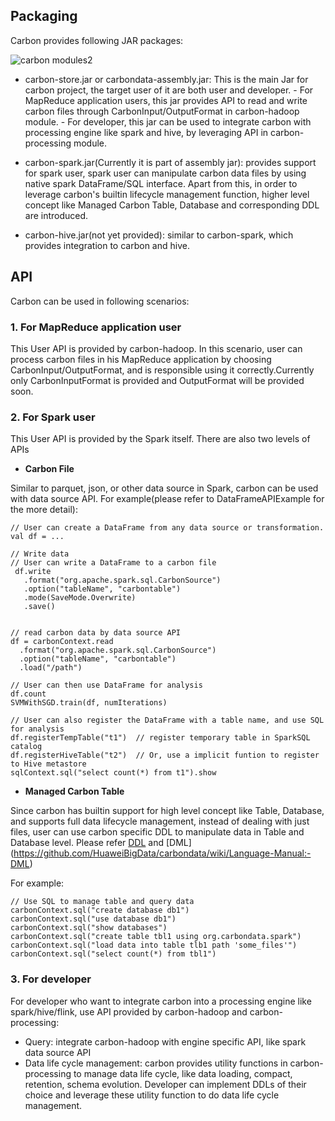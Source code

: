 ## Packaging
Carbon provides following JAR packages:

![carbon modules2](https://cloud.githubusercontent.com/assets/6500698/14255195/831c6e90-fac5-11e5-87ab-3b16d84918fb.png)

- carbon-store.jar or carbondata-assembly.jar: This is the main Jar for carbon project, the target user of it are both user and developer. 
      - For MapReduce application users, this jar provides API to read and write carbon files through CarbonInput/OutputFormat in carbon-hadoop module.
      - For developer, this jar can be used to integrate carbon with processing engine like spark and hive, by leveraging API in carbon-processing module.

- carbon-spark.jar(Currently it is part of assembly jar): provides support for spark user, spark user can manipulate carbon data files by using native spark DataFrame/SQL interface. Apart from this, in order to leverage carbon's builtin lifecycle management function, higher level concept like Managed Carbon Table, Database and corresponding DDL are introduced.

- carbon-hive.jar(not yet provided): similar to carbon-spark, which provides integration to carbon and hive.

## API
Carbon can be used in following scenarios:
### 1. For MapReduce application user
This User API is provided by carbon-hadoop. In this scenario, user can process carbon files in his MapReduce application by choosing CarbonInput/OutputFormat, and is responsible using it correctly.Currently only CarbonInputFormat is provided and OutputFormat will be provided soon.


### 2. For Spark user 
This User API is provided by the Spark itself. There are also two levels of APIs
-  **Carbon File**

Similar to parquet, json, or other data source in Spark, carbon can be used with data source API. For example(please refer to DataFrameAPIExample for the more detail):
```
// User can create a DataFrame from any data source or transformation.
val df = ...

// Write data
// User can write a DataFrame to a carbon file
 df.write
   .format("org.apache.spark.sql.CarbonSource")
   .option("tableName", "carbontable")
   .mode(SaveMode.Overwrite)
   .save()


// read carbon data by data source API
df = carbonContext.read
  .format("org.apache.spark.sql.CarbonSource")
  .option("tableName", "carbontable")
  .load("/path")

// User can then use DataFrame for analysis
df.count
SVMWithSGD.train(df, numIterations)

// User can also register the DataFrame with a table name, and use SQL for analysis
df.registerTempTable("t1")  // register temporary table in SparkSQL catalog
df.registerHiveTable("t2")  // Or, use a implicit funtion to register to Hive metastore
sqlContext.sql("select count(*) from t1").show
```

- **Managed Carbon Table**

Since carbon has builtin support for high level concept like Table, Database, and supports full data lifecycle management, instead of dealing with just files, user can use carbon specific DDL to manipulate data in Table and Database level. Please refer [DDL](https://github.com/HuaweiBigData/carbondata/wiki/Language-Manual:-DDL) and [DML] (https://github.com/HuaweiBigData/carbondata/wiki/Language-Manual:-DML)

For example:
```
// Use SQL to manage table and query data
carbonContext.sql("create database db1")
carbonContext.sql("use database db1")
carbonContext.sql("show databases")
carbonContext.sql("create table tbl1 using org.carbondata.spark")
carbonContext.sql("load data into table tlb1 path 'some_files'")
carbonContext.sql("select count(*) from tbl1")
```

### 3. For developer
For developer who want to integrate carbon into a processing engine like spark/hive/flink, use API provided by carbon-hadoop and carbon-processing:
  - Query: integrate carbon-hadoop with engine specific API, like spark data source API 
  - Data life cycle management: carbon provides utility functions in carbon-processing to manage data life cycle, like data loading, compact, retention, schema evolution. Developer can implement DDLs of their choice and leverage these utility function to do data life cycle management.
